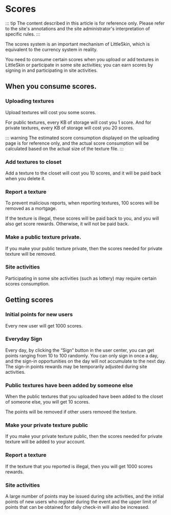 # Scores

::: tip
The content described in this article is for reference only. Please refer to the site's annotations and the site administrator's interpretation of specific rules.
:::

The scores system is an important mechanism of LittleSkin, which is equivalent to the currency system in reality.

You need to consume certain scores when you upload or add textures in LittleSkin or participate in some site activities; you can earn scores by signing in and participating in site activities.

## When you consume scores.

### Uploading textures 
Upload textures will cost you some scores.

For public textures, every KB of storage will cost you 1 score. And for private textures, every KB of storage will cost you 20 scores.

::: warning
The estimated score consumption displayed on the uploading page is for reference only, and the actual score consumption will be calculated based on the actual size of the texture file.
:::

### Add textures to closet

Add a texture to the closet will cost you 10 scores, and it will be paid back when you delete it.

### Report a texture

To prevent malicious reports, when reporting textures, 100 scores will be removed as a mortgage.

If the texture is illegal, these scores will be paid back to you, and you will also get score rewards. Otherwise, it will not be paid back.

### Make a public texture private.

If you make your public texture private, then the scores needed for private texture will be removed.

### Site activities

Participating in some site activities (such as lottery) may require certain scores consumption.



##  Getting scores

### Initial points for new users

Every new user will get 1000 scores.

### Everyday Sign

Every day, by clicking the “Sign“ button in the user center, you can get points ranging from 10 to 100 randomly. You can only sign in once a day, and the sign-in opportunities on the day will not accumulate to the next day. The sign-in points rewards may be temporarily adjusted during site activities.

### Public textures have been added by someone else

When the public textures that you uploaded have been added to the closet of someone else, you will get 10 scores.

The points will be removed if other users removed the texture.

### Make your private texture public

If you make your private texture public, then the scores needed for private texture will be added to your account.

### Report a texture

If the texture that you reported is illegal, then you will get 1000 scores rewards.

### Site activities

A large number of points may be issued during site activities, and the initial points of new users who register during the event and the upper limit of points that can be obtained for daily check-in will also be increased.